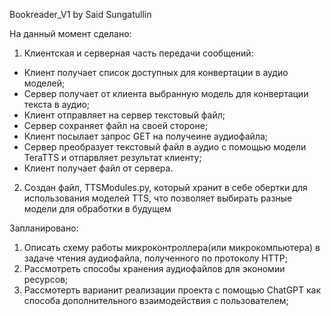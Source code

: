 Bookreader_V1 by Said Sungatullin

На данный момент сделано:
1. Клиентская и серверная часть передачи сообщений:
- Клиент получает список доступных для конвертации в аудио моделей;
- Сервер получает от клиента выбранную модель для конвертации текста в аудио;
- Клиент отправляет на сервер текстовый файл;
- Сервер сохраняет файл на своей стороне;
- Клиент посылает запрос GET на получеине аудиофайла;
- Сервер преобразует текстовый файл в аудио с помощью модели TeraTTS и отпарвляет результат клиенту;
- Клиент получает файл от сервера.

2. Создан файл, TTSModules.py, который хранит в себе обертки для использования моделей TTS, что позволяет выбирать разные модели для обработки в будущем

Запланировано:
1. Описать схему работы микроконтроллера(или микрокомпьютера) в задаче чтения аудиофайла, полученного по протоколу HTTP;
2. Рассмотреть способы хранения аудиофайлов для экономии ресурсов;
3. Рассмотерть варианит реализации проекта с помощью ChatGPT как способа дополнительного взаимодействия с пользователем;


